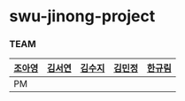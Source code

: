 # swu-jinong-project
### TEAM
|<a href="https://github.com/cAhyoung">조아영</a>|<a href="https://github.com/seoyeon83">김서연</a>|<a href="https://github.com/kimsuji-1">김수지</a>|<a href="https://github.com/mjee29">김민정</a>|<a href="https://github.com/onegyulim">한규림</a>|
|-------|------|------|-------|------|
|PM|||||
